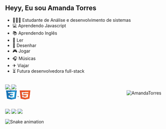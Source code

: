 ## Heyy, Eu sou Amanda Torres 

- 👩🏾‍🎓 Estudante de Análise e desenvolvimento de sistemas
- 💻 Aprendendo Javascript
- 📚 Aprendendo Inglês
- 📖 Ler 
- 🎨 Desenhar
- 🎮 Jogar
- 🎧 Músicas
- ✈ Viajar
- ⏳ Futura desenvolvedora full-stack 

##

<div>
  <a href="https://github.com/torresamanda">
  <img height="145em" src="https://github-readme-stats.vercel.app/api?username=torresamanda&show_icons=true&theme=cobalt&include_all_commits=true&count_private=true"/>
  <img height="145em" src="https://github-readme-stats.vercel.app/api/top-langs/?username=torresamanda&layout=compact&langs_count=7&theme=cobalt"/>
</div>
  
<div>
 <img align="center" alt="Amanda-CSS" height="30" width="40" src="https://raw.githubusercontent.com/devicons/devicon/master/icons/css3/css3-original.svg">
  <img align="center" alt="Amanda-HTML" height="30" width="40" src="https://raw.githubusercontent.com/devicons/devicon/master/icons/html5/html5-original.svg">
  <img align="right" alt="AmandaTorres" height ="120" widht="240" src="https://media.giphy.com/media/nOXibJqfUF2DgoauXw/giphy.gif">
</div>
  
 ##
  
<div>
  <a href="mailto:amandakaia@hotmail.com" target="_blank"><img src="https://img.shields.io/badge/Gmail-D14836?style=for-the-badge&logo=gmail&logoColor=white" target="_blank"></a>
  <a href="https://www.instagram.com/srt.a_torres/" target="_blank"><img src="https://img.shields.io/badge/Instagram-E4405F?style=for-the-badge&logo=instagram&logoColor=white" target="_blank"></a>
    <a href="https://www.linkedin.com/in/torresamandab/" target="_blank"><img src="https://img.shields.io/badge/LinkedIn-0077B5?style=for-the-badge&logo=linkedin&logoColor=white" target="_blank"></a> 
  
  ![Snake animation](https://github.com/torresamanda/torresamanda/blob/output/github-contribution-grid-snake.svg)
  
</div>
